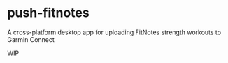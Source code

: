 # push-fitnotes

A cross-platform desktop app for uploading FitNotes strength workouts to Garmin Connect

WIP
